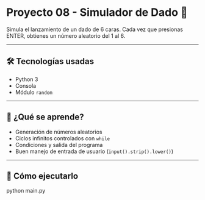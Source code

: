 # Proyecto 08 - Simulador de Dado 🎲

Simula el lanzamiento de un dado de 6 caras. Cada vez que presionas ENTER, obtienes un número aleatorio del 1 al 6.

---

## 🛠 Tecnologías usadas
- Python 3
- Consola
- Módulo `random`

---

## 🧠 ¿Qué se aprende?
- Generación de números aleatorios
- Ciclos infinitos controlados con `while`
- Condiciones y salida del programa
- Buen manejo de entrada de usuario (`input().strip().lower()`)

---

## 🚀 Cómo ejecutarlo
python main.py
